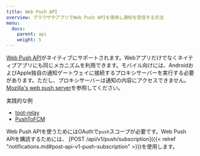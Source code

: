 ```yaml
---
title: Web Push API
overview: ブラウザやアプリでWeb Push APIを使用し通知を受信する方法
menu:
  docs:
    parent: api
    weight: 5
---
```


[Web Push API](https://developer.mozilla.org/en-US/docs/Web/API/Push_API)がネイティブにサポートされます。Webアプリだけでなくネイティブアプリにも同じメカニズムを利用できます。モバイル向けには、AndroidおよびApple独自の通知ゲートウェイに接続するプロキシサーバーを実行する必要があります。ただし、プロキシサーバーは通知の内容にアクセスできません。[Mozilla's web push server](https://github.com/mozilla-services/autopush)を参照してください。

実践的な例

- [toot-relay](https://github.com/DagAgren/toot-relay)
- [PushToFCM](https://github.com/tateisu/PushToFCM)

Web Push APIを使うためにはOAuthで`push`スコープが必要です。Web Push APIを購読するためには、 [POST /api/v1/push/subscription]({{< relref "notifications.md#post-api-v1-push-subscription" >}})を使用します。